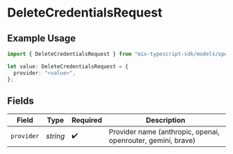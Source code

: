 # DeleteCredentialsRequest

## Example Usage

```typescript
import { DeleteCredentialsRequest } from "mix-typescript-sdk/models/operations";

let value: DeleteCredentialsRequest = {
  provider: "<value>",
};
```

## Fields

| Field                                                        | Type                                                         | Required                                                     | Description                                                  |
| ------------------------------------------------------------ | ------------------------------------------------------------ | ------------------------------------------------------------ | ------------------------------------------------------------ |
| `provider`                                                   | *string*                                                     | :heavy_check_mark:                                           | Provider name (anthropic, openai, openrouter, gemini, brave) |
